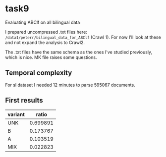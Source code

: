 # task9
Evaluating ABClf on all bilingual data

I prepared uncompressed .txt files here: `/data1/peterr/bilingual_data_for_ABClf` (Crawl 1). For now I'll look at these and not expand the analysis to Crawl2.

The .txt files have the same schema as the ones I've studied previously, which is nice. MK file raises some questions.

## Temporal complexity
For sl dataset I needed 12 minutes to parse 595067 documents.
## First results
|variant|ratio   |
|-------|--------|
|UNK    |0.699891|
|B      |0.173767|
|A      |0.103519|
|MIX    |0.022823|